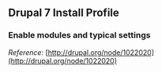 ## Drupal 7 Install Profile ##
### Enable modules and typical settings ###

_Reference:_
[http://drupal.org/node/1022020](http://drupal.org/node/1022020)
 
